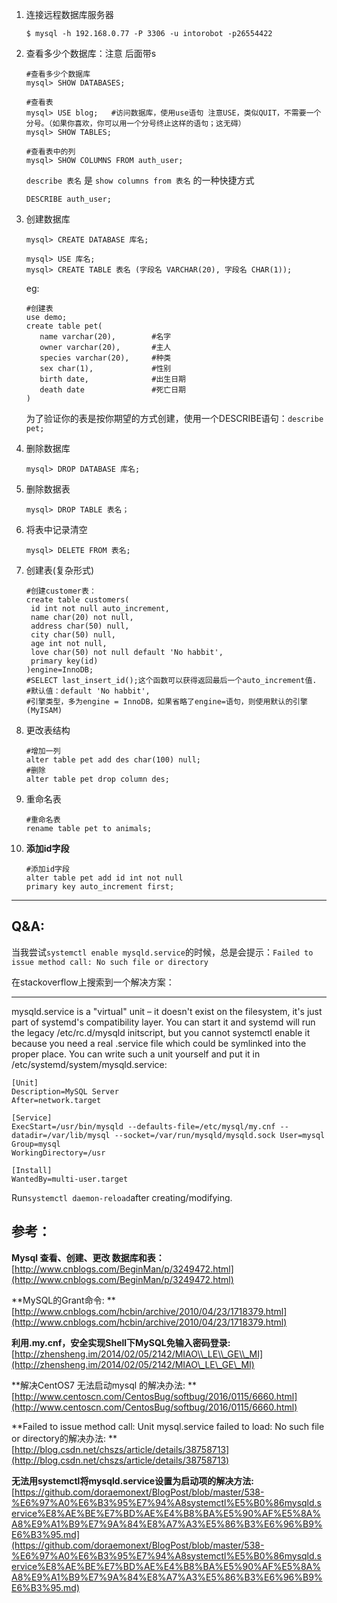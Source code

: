 1. 连接远程数据库服务器

   `$ mysql -h 192.168.0.77 -P 3306 -u intorobot -p26554422`

2. 查看多少个数据库：注意 后面带s

   ```
   #查看多少个数据库
   mysql> SHOW DATABASES;
   ```

   ```
   #查看表
   mysql> USE blog;   #访问数据库，使用use语句 注意USE，类似QUIT，不需要一个分号。（如果你喜欢，你可以用一个分号终止这样的语句；这无碍）
   mysql> SHOW TABLES;
   ```

   ```
   #查看表中的列
   mysql> SHOW COLUMNS FROM auth_user;
   ```

   `describe 表名` 是 `show columns from 表名` 的一种快捷方式

   ```
   DESCRIBE auth_user;
   ```

3. 创建数据库

   ```
   mysql> CREATE DATABASE 库名;
   ```

   ```
   mysql> USE 库名;
   mysql> CREATE TABLE 表名 (字段名 VARCHAR(20), 字段名 CHAR(1));
   ```

   eg:

   ```
   #创建表
   use demo;
   create table pet(
      name varchar(20),        #名字
      owner varchar(20),       #主人
      species varchar(20),     #种类
      sex char(1),             #性别
      birth date,              #出生日期
      death date               #死亡日期
   )
   ```

   为了验证你的表是按你期望的方式创建，使用一个DESCRIBE语句：`describe pet;`

4. 删除数据库

   ```
   mysql> DROP DATABASE 库名;
   ```

5. 删除数据表

   ```
   mysql> DROP TABLE 表名；
   ```

6. 将表中记录清空

   ```
   mysql> DELETE FROM 表名;
   ```

7. 创建表\(复杂形式\)

   ```
   #创建customer表：
   create table customers(
    id int not null auto_increment,
    name char(20) not null,
    address char(50) null,
    city char(50) null,
    age int not null,
    love char(50) not null default 'No habbit',
    primary key(id)
   )engine=InnoDB;
   #SELECT last_insert_id();这个函数可以获得返回最后一个auto_increment值.
   #默认值：default 'No habbit',
   #引擎类型，多为engine = InnoDB，如果省略了engine=语句，则使用默认的引擎(MyISAM)
   ```

8. 更改表结构

   ```
   #增加一列
   alter table pet add des char(100) null;
   #删除
   alter table pet drop column des;
   ```

9. 重命名表

   ```
   #重命名表
   rename table pet to animals;
   ```

10. **添加id字段**

    ```
    #添加id字段
    alter table pet add id int not null
    primary key auto_increment first;
    ```


---

## Q&A:

当我尝试`systemctl enable mysqld.service`的时候，总是会提示：`Failed to issue method call: No such file or directory`

在stackoverflow上搜索到一个解决方案：

---

mysqld.service is a "virtual" unit – it doesn't exist on the filesystem, it's just part of systemd's compatibility layer. You can start it and systemd will run the legacy /etc/rc.d/mysqld initscript, but you cannot systemctl enable it because you need a real .service file which could be symlinked into the proper place. You can write such a unit yourself and put it in /etc/systemd/system/mysqld.service:

```
[Unit]
Description=MySQL Server
After=network.target

[Service]
ExecStart=/usr/bin/mysqld --defaults-file=/etc/mysql/my.cnf --datadir=/var/lib/mysql --socket=/var/run/mysqld/mysqld.sock User=mysql
Group=mysql
WorkingDirectory=/usr

[Install]
WantedBy=multi-user.target

```

Run`systemctl daemon-reload`after creating/modifying.

## 参考：

**Mysql 查看、创建、更改 数据库和表：**[http://www.cnblogs.com/BeginMan/p/3249472.html](http://www.cnblogs.com/BeginMan/p/3249472.html)

**MySQL的Grant命令: **[http://www.cnblogs.com/hcbin/archive/2010/04/23/1718379.html](http://www.cnblogs.com/hcbin/archive/2010/04/23/1718379.html)

**利用.my.cnf，安全实现Shell下MySQL免输入密码登录:** [http://zhensheng.im/2014/02/05/2142/MIAO\\_LE\\_GE\\_MI](http://zhensheng.im/2014/02/05/2142/MIAO\_LE\_GE\_MI)

**解决CentOS7 无法启动mysql 的解决办法: **[http://www.centoscn.com/CentosBug/softbug/2016/0115/6660.html](http://www.centoscn.com/CentosBug/softbug/2016/0115/6660.html)

**Failed to issue method call: Unit mysql.service failed to load: No such file or directory的解决办法: **[http://blog.csdn.net/chszs/article/details/38758713](http://blog.csdn.net/chszs/article/details/38758713)

**无法用systemctl将mysqld.service设置为启动项的解决方法:** [https://github.com/doraemonext/BlogPost/blob/master/538-%E6%97%A0%E6%B3%95%E7%94%A8systemctl%E5%B0%86mysqld.service%E8%AE%BE%E7%BD%AE%E4%B8%BA%E5%90%AF%E5%8A%A8%E9%A1%B9%E7%9A%84%E8%A7%A3%E5%86%B3%E6%96%B9%E6%B3%95.md](https://github.com/doraemonext/BlogPost/blob/master/538-%E6%97%A0%E6%B3%95%E7%94%A8systemctl%E5%B0%86mysqld.service%E8%AE%BE%E7%BD%AE%E4%B8%BA%E5%90%AF%E5%8A%A8%E9%A1%B9%E7%9A%84%E8%A7%A3%E5%86%B3%E6%96%B9%E6%B3%95.md)


